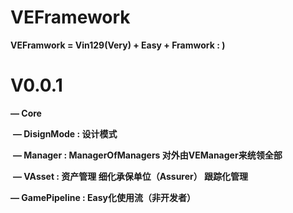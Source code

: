 # VEFramework
**VEFramwork = Vin129(Very) + Easy + Framwork  : )**



# V0.0.1

**— Core**

​	**— DisignMode  : 设计模式**

​	**— Manager : ManagerOfManagers   对外由VEManager来统领全部**

​	**— VAsset  : 资产管理    细化承保单位（Assurer） 跟踪化管理**





**— GamePipeline : Easy化使用流（非开发者）**

